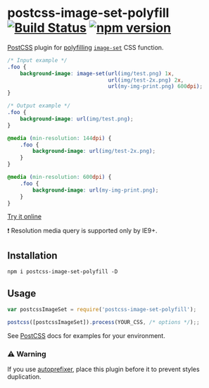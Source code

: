 
# postcss-image-set-polyfill [![Build Status](https://travis-ci.org/alex499/postcss-image-set.svg)](https://travis-ci.org/alex499/postcss-image-set) [![npm version](https://badge.fury.io/js/postcss-image-set-polyfill.svg)](https://badge.fury.io/js/postcss-image-set-polyfill)

[PostCSS] plugin for [polyfilling](http://caniuse.com/#feat=css-image-set) [`image-set`](https://drafts.csswg.org/css-images-3/#image-set-notation) CSS function.

[PostCSS]: https://github.com/postcss/postcss

```css
/* Input example */
.foo {
    background-image: image-set(url(img/test.png) 1x,
                                url(img/test-2x.png) 2x,
                                url(my-img-print.png) 600dpi);
}
```

```css
/* Output example */
.foo {
    background-image: url(img/test.png);
}

@media (min-resolution: 144dpi) {
    .foo {
        background-image: url(img/test-2x.png);
    }
}

@media (min-resolution: 600dpi) {
    .foo {
        background-image: url(my-img-print.png);
    }
}
```
[Try it online](https://astexplorer.net/#/gist/86d1248cc4628f850454d3191c95efec/latest)


❗️ Resolution media query is supported only by IE9+.

## Installation

`npm i postcss-image-set-polyfill -D`

## Usage

```js
var postcssImageSet = require('postcss-image-set-polyfill');

postcss([postcssImageSet]).process(YOUR_CSS, /* options */);;
```

See [PostCSS] docs for examples for your environment.


### ⚠️️ Warning

If you use [autoprefixer](https://github.com/postcss/autoprefixer), place this plugin before it to prevent styles duplication.

